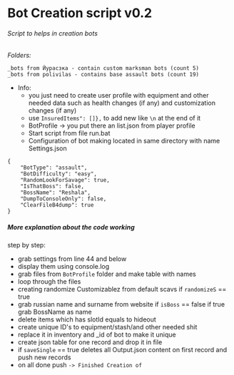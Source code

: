 # Bot Creation script v0.2
###### Script to helps in creation bots

_Folders:_
```
_bots from Йурасзка - contain custom marksman bots (count 5)
_bots from polivilas - contains base assault bots (count 19)
```

- Info:
  - you just need to create user profile with equipment and other needed data such as health changes (if any) and customization changes (if any)
  - use `InsuredItems": []},` to add new like `\n` at the end of it
  - BotProfile -> you put there an list.json from player profile
  - Start script from file  run.bat
  - Configuration of bot making located in same directory with name Settings.json

```
{
	"BotType": "assault",
	"BotDifficulty": "easy",
	"RandomLookForSavage": true,
	"IsThatBoss": false,
	"BossName": "Reshala",
	"DumpToConsoleOnly": false,
	"ClearFileB4dump": true
}
```

##### More explanation about the code working

step by step:
* grab settings from line 44 and below
* display them using console.log
* grab files from `BotProfile` folder and make table with names
* loop through the files
* creating randomize Customizablez from default scavs if `randomizeS` == true
* grab russian name and surname from website if `isBoss` == false if true grab BossName as name
* delete items which has slotId equals to hideout
* create unique ID's to equipment/stash/and other needed shit
* replace it in inventory and _id of bot to make it unique
* create json table for one record and drop it in file
* if `saveSingle` == true deletes all Output.json content on first record and push new records
* on all done push `-> Finished Creation of`
